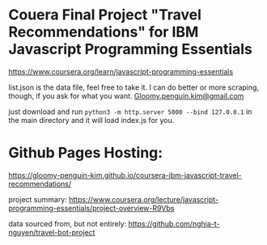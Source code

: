# Couera Final Project "Travel Recommendations" for IBM Javascript Programming Essentials 

https://www.coursera.org/learn/javascript-programming-essentials

list.json is the data file, feel free to take it. I can do better or more scraping, though, if you ask for what you want. Gloomy.penguin.kim@gmail.com

just download and run `python3 -m http.server 5000 --bind 127.0.0.1` in the main directory and it will load index.js for you.  

# Github Pages Hosting: 
https://gloomy-penguin-kim.github.io/coursera-ibm-javascript-travel-recommendations/

project summary: 
https://www.coursera.org/lecture/javascript-programming-essentials/project-overview-R9Vbs

data sourced from, but not entirely: https://github.com/nghia-t-nguyen/travel-bot-project
